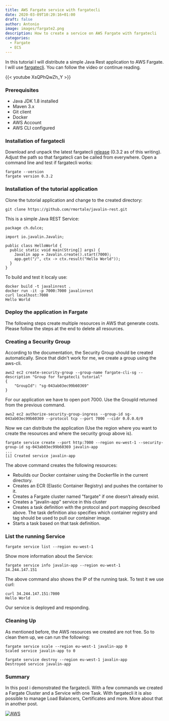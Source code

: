 ```yaml
---
title: AWS Fargate service with fargatecli
date: 2020-03-09T10:20:16+01:00
draft: false
author: Antonio
image: images/fargate2.png
description: How to create a service on AWS Fargate with fargatecli
categories: 
  - Fargate
  - ECS
---
```


In this tutorial I will distribute a simple Java Rest application to AWS Fargate. I will use [fargatecli](https://github.com/awslabs/fargatecli). You can follow the video or continue reading.

{{< youtube XsQPhQwZh_Y >}}

### Prerequisites
* Java JDK 1.8 installed
* Maven 3.x
* Git client
* Docker
* AWS Account
* AWS CLI configured


### Installation of fargatecli
Download and unpack the latest fargatecli [release](https://github.com/awslabs/fargatecli/releases) (0.3.2 as of this writing). Adjust the path so that fargatecli can be called from everywhere. Open a command line and test if fargatecli works:

    fargate --version
    fargate version 0.3.2

### Installation of the tutorial application
Clone the tutorial application and change to the created directory:
    
    git clone https://github.com/rmortale/javalin-rest.git

This is a simple Java REST Service:

    package ch.dulce;

    import io.javalin.Javalin;

    public class HelloWorld {
      public static void main(String[] args) {
        Javalin app = Javalin.create().start(7000);
        app.get("/", ctx -> ctx.result("Hello World"));
      }
    }

To build and test it localy use:

    docker build -t javalinrest .
    docker run -it -p 7000:7000 javalinrest
    curl localhost:7000
    Hello World

### Deploy the application in Fargate
The following steps create multiple resources in AWS that generate costs. Please follow the steps at the end to delete all resources.

### Creating a Security Group
According to the documentation, the Security Group should be created automatically. Since that didn't work for me, we create a group using the aws-cli.

    aws2 ec2 create-security-group --group-name fargate-cli-sg --description "Group for fargatecli tutorial"
    {
        "GroupId": "sg-043ab03ec99b60369"
    }

For our application we have to open port 7000. Use the GroupId returned from the previous command.

    aws2 ec2 authorize-security-group-ingress --group-id sg-043ab03ec99b60369 --protocol tcp --port 7000 --cidr 0.0.0.0/0

Now we can distribute the application (Use the region where you want to create the resources and where the security group above is).

    fargate service create --port http:7000 --region eu-west-1 --security-group-id sg-043ab03ec99b60369 javalin-app
    ...
    [i] Created service javalin-app

The above command creates the following resources:
* Rebuilds our Docker container using the Dockerfile in the current directory.
* Creates an ECR (Elastic Container Registry) and pushes the container to it.
* Creates a Fargate cluster named "fargate" if one doesn’t already exist.
* Creates a "javalin-app" service in this cluster
* Creates a task definition with the protocol and port mapping described above. The task definition also specifies which container registry and tag should be used to pull our container image.
* Starts a task based on that task definition.

### List the running Service

    fargate service list --region eu-west-1

Show more information about the Service:

    fargate service info javalin-app --region eu-west-1
    34.244.147.151

The above command also shows the IP of the running task. To test it we use curl:

    curl 34.244.147.151:7000
    Hello World

Our service is deployed and responding.

### Cleaning Up
As mentioned before, the AWS resources we created are not free. So to clean them up, we can run the following:

    fargate service scale --region eu-west-1 javalin-app 0
    Scaled service javalin-app to 0

    fargate service destroy --region eu-west-1 javalin-app
    Destroyed service javalin-app

### Summary
In this post i demonstrated the fargatecli. With a few commands we created a Fargate Cluster and a Service with one Task. With fargatecli it is also possible to manage Load Balancers, Certificates and more. More about that in another post.


[![AWS](https://static.shareasale.com/image/43514/468X6010.jpg)](https://shareasale.com/r.cfm?b=1373702&amp;u=2310472&amp;m=43514&amp;urllink=&amp;afftrack=)

